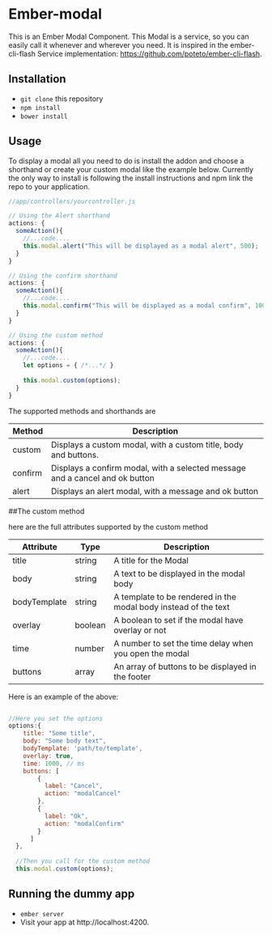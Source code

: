 # Ember-modal
This is an Ember Modal Component.
This Modal is a service, so you can easily call it whenever and wherever you need.
It is inspired in the ember-cli-flash Service implementation: https://github.com/poteto/ember-cli-flash.

## Installation

* `git clone` this repository
* `npm install`
* `bower install`

## Usage

To display a modal all you need to do is install the addon and choose a shorthand or create your custom modal like the example below. 
Currently the only way to install is following the install instructions and npm link the repo to your application. 
```javascript
//app/controllers/yourcontroller.js

// Using the Alert shorthand
actions: {
  someAction(){
    //...code....
    this.modal.alert("This will be displayed as a modal alert", 500);        
  }
}

// Using the confirm shorthand
actions: {
  someAction(){
    //...code....
    this.modal.confirm("This will be displayed as a modal confirm", 1000);        
  }
}

// Using the custom method
actions: {
  someAction(){
    //...code....
    let options = { /*...*/ }
      
    this.modal.custom(options);        
  }
}

```

The supported methods and shorthands are

Method  |Description
--------|----------------------------------------------------------------------------
custom  |Displays a custom modal, with a custom title, body and buttons.
confirm |Displays a confirm modal, with a selected message and a cancel and ok button
alert   |Displays an alert modal, with a message and ok button

##The custom method

here are the full attributes supported by the custom method 

Attribute     | Type    | Description
--------------|---------|----------------------------------------------------------------
title         | string  | A title for the Modal
body          | string  | A text to be displayed in the modal body
bodyTemplate  | string  | A template to be rendered in the modal body instead of the text
overlay       | boolean | A boolean to set if the modal have overlay or not
time          | number  | A number to set the time delay when you open the modal
buttons       | array   | An array of buttons to be displayed in the footer

Here is an example of the above:
```javascript

//Here you set the options
options:{
    title: "Some title",
    body: "Some body text",
    bodyTemplate: 'path/to/template',
    overlay: true,
    time: 1000, // ms
    buttons: [
        {
          label: "Cancel",
          action: "modalCancel"
        },
        {
          label: "Ok",
          action: "modalConfirm"
        }
      ] 
  },
  
  //Then you call for the custom method
  this.modal.custom(options);
```

## Running the dummy app

* `ember server`
* Visit your app at http://localhost:4200.
